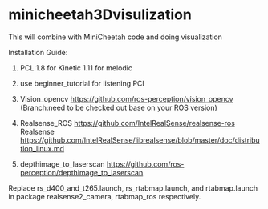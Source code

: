 # minicheetah3Dvisulization
This will combine with MiniCheetah code and doing visualization



Installation Guide:
1. PCL 1.8 for Kinetic
    1.11 for melodic
    
2. use beginner_tutorial for listening PCl
3. Vision_opencv  https://github.com/ros-perception/vision_opencv  (Branch:need to be checked out base on your ROS version)
4. Realsense_ROS https://github.com/IntelRealSense/realsense-ros
    Realsense https://github.com/IntelRealSense/librealsense/blob/master/doc/distribution_linux.md
5. depthimage_to_laserscan https://github.com/ros-perception/depthimage_to_laserscan


Replace rs_d400_and_t265.launch, rs_rtabmap.launch, and rtabmap.launch in package realsense2_camera, rtabmap_ros respectively.
